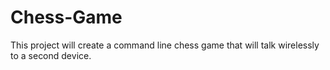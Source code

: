 # Chess-Game
This project will create a command line chess game that will talk wirelessly to a second device. 
